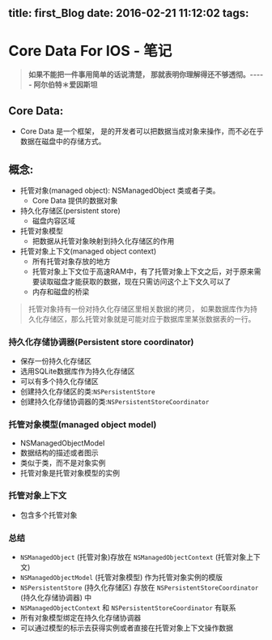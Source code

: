 title: first_Blog
date: 2016-02-21 11:12:02
tags:
---

# Core Data For IOS - 笔记
> **如果不能把一件事用简单的话说清楚， 那就表明你理解得还不够透彻。----- 阿尔伯特＊爱因斯坦**

## Core Data:

- Core Data 是一个框架， 是的开发者可以把数据当成对象来操作，而不必在乎数据在磁盘中的存储方式。

## 概念:

- 托管对象(managed object): NSManagedObject 类或者子类。
  - Core Data 提供的数据对象
- 持久化存储区(persistent store)
  - 磁盘内容区域
- 托管对象模型
  - 把数据从托管对象映射到持久化存储区的作用 
- 托管对象上下文(managed object context)
  - 所有托管对象存放的地方
  - 托管对象上下文位于高速RAM中，有了托管对象上下文之后，对于原来需要读取磁盘才能获取的数据，现在只需访问这个上下文久可以了
  - 内存和磁盘的桥梁
  
> 托管对象持有一份对持久化存储区里相关数据的拷贝， 如果数据库作为持久化存储区，那么托管对象就是可能对应于数据库里某张数据表的一行。

### 持久化存储协调器(Persistent store coordinator)

- 保存一份持久化存储区
- 选用SQLite数据库作为持久化存储区
- 可以有多个持久化存储区
- 创建持久化存储区的类:`NSPersistentStore`
- 创建持久化存储协调器的类:`NSPersistentStoreCoordinator`

### 托管对象模型(managed object model)

- NSManagedObjectModel
- 数据结构的描述或者图示
- 类似于类，而不是对象实例
- 托管对象是托管对象模型的实例

### 托管对象上下文

- 包含多个托管对象

### 总结

- `NSManagedObject` (托管对象)存放在 `NSManagedObjectContext` (托管对象上下文)
- `NSManagedObjectModel` (托管对象模型) 作为托管对象实例的模版
- `NSPersistentStore` (持久化存储区) 存放在 `NSPersistentStoreCoordinator` (持久化存储协调器) 中
- `NSManagedObjectContext` 和 `NSPersistentStoreCoordinator` 有联系
- 所有对象模型绑定在持久化存储协调器
- 可以通过模型的标示去获得实例或者直接在托管对象上下文操作数据
